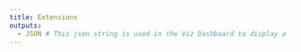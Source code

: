 ```yaml
---
title: Extensions
outputs:
  - JSON # This json string is used in the Viz Dashboard to display a list of extensions
---
```

